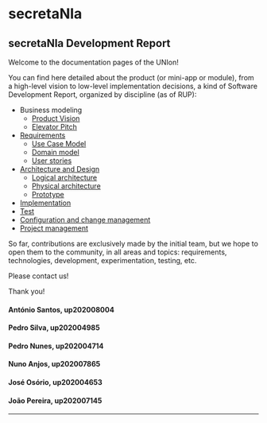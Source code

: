 # secretaNIa

## secretaNIa Development Report

Welcome to the documentation pages of the UNIon!

You can find here detailed about the product (or mini-app or module), from a high-level vision to low-level implementation decisions, a kind of Software Development Report, organized by discipline (as of RUP): 

* Business modeling 
  * [Product Vision](https://github.com/LEIC-ES-2021-22/2LEIC09T5/blob/main/docs/ProductVision.md)
  * [Elevator Pitch]()
* [Requirements](https://github.com/LEIC-ES-2021-22/2LEIC09T5/blob/main/docs/requirements.md)
  * [Use Case Model](https://github.com/LEIC-ES-2021-22/2LEIC09T5/blob/main/docs/requirements.md)
  * [Domain model]()
  * [User stories]()
* [Architecture and Design]()
  * [Logical architecture]()
  * [Physical architecture]()
  * [Prototype]()
* [Implementation]()
* [Test]()
* [Configuration and change management]()
* [Project management]()

So far, contributions are exclusively made by the initial team, but we hope to open them to the community, in all areas and topics: requirements, technologies, development, experimentation, testing, etc.

Please contact us! 

Thank you!

#### António Santos, up202008004
#### Pedro Silva, up202004985
#### Pedro Nunes, up202004714 
#### Nuno Anjos, up202007865
#### José Osório, up202004653
#### João Pereira, up202007145
---

